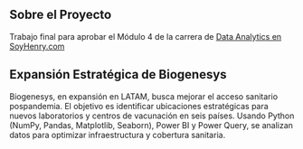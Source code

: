 ## Sobre el Proyecto
Trabajo final para aprobar el Módulo 4 de la carrera de <a href="https://www.soyhenry.com/carrera-data-analytics" target="_blank">Data Analytics en SoyHenry.com</a>


## Expansión Estratégica de Biogenesys
Biogenesys, en expansión en LATAM, busca mejorar el acceso sanitario pospandemia. El objetivo es identificar ubicaciones estratégicas para nuevos laboratorios y centros de vacunación en seis países. Usando Python (NumPy, Pandas, Matplotlib, Seaborn), Power BI y Power Query, se analizan datos para optimizar infraestructura y cobertura sanitaria.
